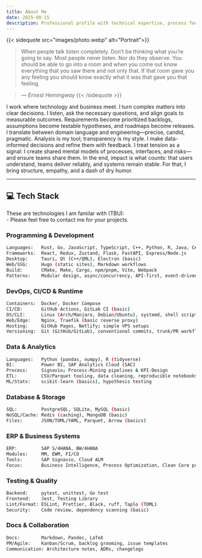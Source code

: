 ```yaml
---
title: About Me
date: 2025-08-15
description: Professional profile with technical expertise, process focus, and motivation
---
```

{{< sidequote src="images/photo.webp" alt="Portrait">}}
> When people talk listen completely. Don’t be thinking what you’re going to say. Most people never listen. Nor do they observe. You should be able to go into a room and when you come out know everything that you saw there and not only that. If that room gave you any feeling you should know exactly what it was that gave you that feeling.

> — <cite>Ernest Hemingway</cite>
{{< /sidequote >}}

I work where technology and business meet. I turn complex matters into clear decisions. I listen, ask the necessary questions, and align goals to measurable outcomes. Requirements become prioritized backlogs, assumptions become testable hypotheses, and roadmaps become releases. I translate between domain language and engineering—precise, candid, pragmatic. Analysis is my tool; transparency is my style. I make data-informed decisions and refine them with feedback. I treat tension as a signal: I create shared mental models of processes, interfaces, and risks—and ensure teams share them. In the end, impact is what counts: that users understand, teams deliver reliably, and systems remain stable. For that, I bring structure, empathy, and a dash of dry humor.

---

## 💻 Tech Stack

These are technologies I am familar with (TBU):<br>- Please feel free to contact me for your projects.

### Programming & Development

```bash
Languages:   Rust, Go, JavaScript, TypeScript, C++, Python, R, Java, C#, PHP, Bash
Frameworks:  React, Redux, Zustand, Flask, FastAPI, Express/Node.js
Desktop:     Tauri, Qt (C++/QML), Electron (basic)
Web/SSG:     Hugo (static sites), Markdown workflows
Build:       CMake, Make, Cargo, npm/pnpm, Vite, Webpack
Patterns:    Modular design, async/concurrency, API-first, event-driven (basics)
```

### DevOps, CI/CD & Runtime
```bash
Containers:  Docker, Docker Compose
CI/CD:       GitHub Actions, GitLab CI (basic)
OS/CLI:      Linux (Arch/Manjaro, Debian/Ubuntu), systemd, shell scripting
Web/Edge:    Nginx, Traefik (basic reverse proxy)
Hosting:     GitHub Pages, Netlify; simple VPS setups
Versioning:  Git (GitHub/GitLab), conventional commits, trunk/PR workflows
```

### Data & Analytics
```bash
Languages:   Python (pandas, numpy), R (tidyverse)
BI:          Power BI, SAP Analytics Cloud (SAC)
Process:     Signavio; Process-Mining pipelines & KPI-Design
ETL:         CSV/Parquet tooling, data cleaning, reproducible notebooks
ML/Stats:    scikit-learn (basics), hypothesis testing
```

### Database & Storage
```bash
SQL:         PostgreSQL, SQLite, MySQL (basic)
NoSQL/Cache: Redis (caching), MongoDB (basic)
Files:       JSON/TOML/YAML, Parquet, Arrow (basics)
```
### ERP & Business Systems
```bash
ERP:         SAP S/4HANA, BW/4HANA
Modules:     MM, EWM, FI/CO
Tools:       SAP Signavio, Cloud ALM
Focus:       Business Intelligence, Process Optimization, Clean Core principles
```

### Testing & Quality
```bash
Backend:     pytest, unittest, Go test
Frontend:    Jest, Testing Library
Lint/Format: ESLint, Prettier, Black, ruff, Taplo (TOML)
Security:    Code review, dependency scanning (basic)
```

### Docs & Collaboration
```bash
Docs:        Markdown, Pandoc, LaTeX
PM/Agile:    Kanban/Scrum, backlog grooming, issue templates
Communication: Architecture notes, ADRs, changelogs
```